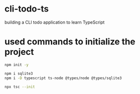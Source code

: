 # cli-todo-ts
building a CLI todo application to learn TypeScript

# used commands to initialize the project
```bash
npm init -y

npm i sqlite3
npm i -D typescript ts-node @types/node @types/sqlite3

npx tsc --init
```